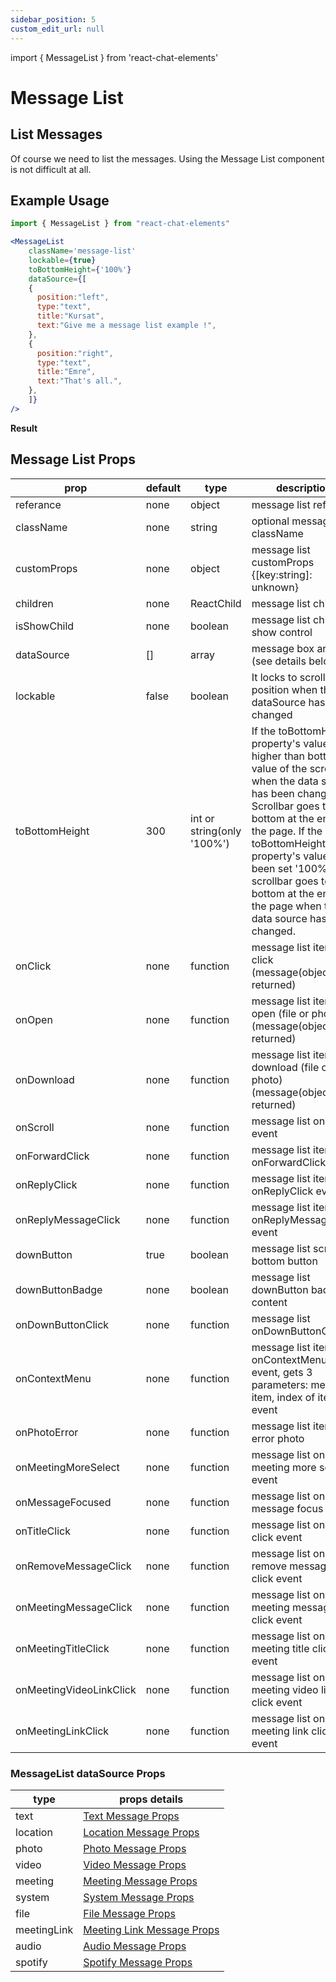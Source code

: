 ```yaml
---
sidebar_position: 5
custom_edit_url: null
---
```

import { MessageList } from 'react-chat-elements'

# Message List

## List Messages

Of course we need to list the messages. Using the Message List component is not difficult at all.

<div style={{ color:"black", margin:"50px 0px"}}>
  <MessageList
	className='message-list'
	lockable={true}
	toBottomHeight={'100%'}
	dataSource={[
	    {
	      position:"left",
        type:"text",
        title:"Emre",
        text:"Hi there !",
	    },
      {
	      position:"left",
        type:"text",
        title:"Esra",
        text:"Hii !",
	    },
      {
	      position:"right",
        type:"text",
        title:"Kursat",
        text:"Heyy ! How are you ?",
	    },
	]} />
</div>

## Example Usage

```jsx
import { MessageList } from "react-chat-elements"

<MessageList
	className='message-list'
	lockable={true}
	toBottomHeight={'100%'}
	dataSource={[
    {
      position:"left",
      type:"text",
      title:"Kursat",
      text:"Give me a message list example !",
    },
    {
      position:"right",
      type:"text",
      title:"Emre",
      text:"That's all.",
    },
	]}
/>
```

**Result**

<div style={{ color:"black"}}>
  <MessageList
    className='message-list'
    lockable={true}
    toBottomHeight={'100%'}
    dataSource={[
      {
        position:"left",
        type:"text",
        title:"Kursat",
        text:"Give me a message list example !",
      },
      {
        position:"right",
        type:"text",
        title:"Emre",
        text:"That's all.",
      },
    ]} />
</div>

## Message List Props


| prop                    | default | type                       | description                                                                                                                                                                                                                                                                                                                |
|-------------------------|---------|----------------------------|----------------------------------------------------------------------------------------------------------------------------------------------------------------------------------------------------------------------------------------------------------------------------------------------------------------------------|
| referance               | none    | object                     | message list ref                                                                                                                                                                                                                                                                                                           |
| className               | none    | string                     | optional message list className                                                                                                                                                                                                                                                                                            |
| customProps             | none    | object                     | message list customProps {[key:string]: unknown}                                                                                                                                                                                                                                                                           |
| children                | none    | ReactChild                 | message list children                                                                                                                                                                                                                                                                                                      |
| isShowChild             | none    | boolean                    | message list child show control                                                                                                                                                                                                                                                                                            |
| dataSource              | []      | array                      | message box array (see details below)                                                                                                                                                                                                                                                                                                         |
| lockable                | false   | boolean                    | It locks to scroll position when the dataSource has been changed                                                                                                                                                                                                                                                           |
| toBottomHeight          | 300     | int or string(only '100%') | If the toBottomHeight property's value higher than bottom value of the scrollbar when the data source has been changed Scrollbar goes to bottom at the end of the page. If the toBottomHeight property's value has been set '100%', scrollbar goes to bottom at the end of the page when the data source has been changed. |
| onClick                 | none    | function                   | message list item on click (message(object) is returned)                                                                                                                                                                                                                                                                   |
| onOpen                  | none    | function                   | message list item on open (file or photo) (message(object) is returned)                                                                                                                                                                                                                                                    |
| onDownload              | none    | function                   | message list item on download (file or photo) (message(object) is returned)                                                                                                                                                                                                                                                |
| onScroll                | none    | function                   | message list onScroll event                                                                                                                                                                                                                                                                                                |
| onForwardClick          | none    | function                   | message list item onForwardClick event                                                                                                                                                                                                                                                                                     |
| onReplyClick            | none    | function                   | message list item onReplyClick event                                                                                                                                                                                                                                                                                       |
| onReplyMessageClick     | none    | function                   | message list item onReplyMessageClick event                                                                                                                                                                                                                                                                                |
| downButton              | true    | boolean                    | message list scroll to bottom button                                                                                                                                                                                                                                                                                       |
| downButtonBadge         | none    | boolean                    | message list downButton badge content                                                                                                                                                                                                                                                                                      |
| onDownButtonClick       | none    | function                   | message list onDownButtonClick                                                                                                                                                                                                                                                                                             |
| onContextMenu           | none    | function                   | message list item onContextMenu event, gets 3 parameters: message item, index of item, event                                                                                                                                                                                                                               |
| onPhotoError            | none    | function                   | message list item on error photo                                                                                                                                                                                                                                                                                           |
| onMeetingMoreSelect     | none    | function                   | message list on meeting more select event                                                                                                                                                                                                                                                                                  |
| onMessageFocused        | none    | function                   | message list on message focus event                                                                                                                                                                                                                                                                                        |
| onTitleClick            | none    | function                   | message list on title click event                                                                                                                                                                                                                                                                                          |
| onRemoveMessageClick    | none    | function                   | message list on remove message click event                                                                                                                                                                                                                                                                                 |
| onMeetingMessageClick   | none    | function                   | message list on meeting message click event                                                                                                                                                                                                                                                                                |
| onMeetingTitleClick     | none    | function                   | message list on meeting title click event                                                                                                                                                                                                                                                                                  |
| onMeetingVideoLinkClick | none    | function                   | message list on meeting video link click event                                                                                                                                                                                                                                                                             |
| onMeetingLinkClick      | none    | function                   | message list on meeting link click event                                                                                                                                                                                                                                                                                   |


### MessageList dataSource Props


| type        | props details              |
|-------------|----------------------------|
| text        | [Text Message Props](/docs/message-types/text-message#text-message-props-extends-imessage)         |
| location    | [Location Message Props](/docs/message-types/location-message#location-message-props)     |
| photo       | [Photo Message Props](/docs/message-types/photo-message#photo-message-props)        |
| video       | [Video Message Props](/docs/message-types/video-message#video-message-props)        |
| meeting     | [Meeting Message Props](/docs/message-types/meeting-message#meeting-message-props-extends-imessage)      |
| system      | [System Message Props](/docs/message-types/system-message#system-message-props-extends-imessage)       |
| file        | [File Message Props](/docs/message-types/file-message#file-message-props)         |
| meetingLink | [Meeting Link Message Props](/docs/meeting-components/meeting-link#meeting-link-props) |
| audio       | [Audio Message Props](/docs/message-types/audio-message#audio-message-props)        |
| spotify     | [Spotify Message Props](/docs/message-types/spotify-message#spotifymessage-props-extends-imessage)      |